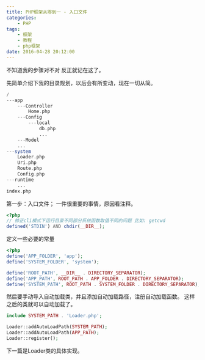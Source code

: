 ```yaml
---
title: PHP框架从零到一 - 入口文件
categories: 
    - PHP
tags: 
    - 框架
    - 教程
    - php框架
date: 2016-04-28 20:12:00
---
```


不知道我的步骤对不对 反正就记在这了。

先简单介绍下我的目录规划，以后会有所变动，现在一切从简。
```php
/
---app
    ---Controller
        Home.php
    ---Config
        ---local
            db.php
            ...
    ---Model
    ...
---system
    Loader.php
    Uri.php
    Route.php
    Config.php
---runtime
    ...
index.php
```

第一步：入口文件；
一件很重要的事情，原因看注释。

```php
<?php
// 修正cli模式下运行目录不同部分系统函数取值不同的问题 比如: getcwd
defined('STDIN') AND chdir(__DIR__);
```

定义一些必要的常量

```php
<?php
define('APP_FOLDER', 'app');
define('SYSTEM_FOLDER', 'system');

define('ROOT_PATH', __DIR__ . DIRECTORY_SEPARATOR);
define('APP_PATH', ROOT_PATH . APP_FOLDER . DIRECTORY_SEPARATOR);
define('SYSTEM_PATH', ROOT_PATH . SYSTEM_FOLDER . DIRECTORY_SEPARATOR);
```

然后要手动导入自动加载类，并且添加自动加载路径，注册自动加载函数。
这样之后的类就可以自动加载了。

```php
include SYSTEM_PATH . 'Loader.php';

Loader::addAutoLoadPath(SYSTEM_PATH);
Loader::addAutoLoadPath(APP_PATH);
Loader::register();
```

下一篇是Loader类的具体实现。
